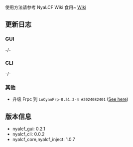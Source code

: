 使用方法请参考 NyaLCF Wiki 食用~ [Wiki](https://docs-nyalcf.1l1.icu)

[//]: # (应用户需求，Nya LoCyanFrp! 开始开发 CLI 版本，欢迎使用和反馈问题！)

## 更新日志

### GUI

-/-

### CLI

-/-

### 其他

- 升级 Frpc 到 `LoCyanFrp-0.51.3-4 #2024082401` ([See here](https://github.com/LoCyan-Team/LoCyanFrpPureApp/releases/tag/v0.51.3-4))

## 版本信息

- nyalcf_gui: 0.2.1
- nyalcf_cli: 0.0.2
- nyalcf_core,nyalcf_inject: 1.0.7

<!-- Some change log here -->
